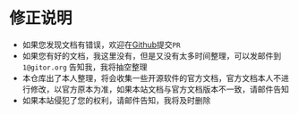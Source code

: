 # 修正说明

- 如果您发现文档有错误，欢迎在[Github](https://github.com/gitor-os/gitor-os.github.io)提交`PR`
- 如果您有好的文档，我这里没有，但是又没有太多时间整理，可以发邮件到`1@gitor.org` 告知我，我将抽空整理
- 本仓库出了本人整理，将会收集一些开源软件的官方文档，官方文档本人不进行修改，以官方原本为准，如果本站文档与官方文档版本不一致，请邮件告知
- 如果本站侵犯了您的权利，请邮件告知，我将及时删除

